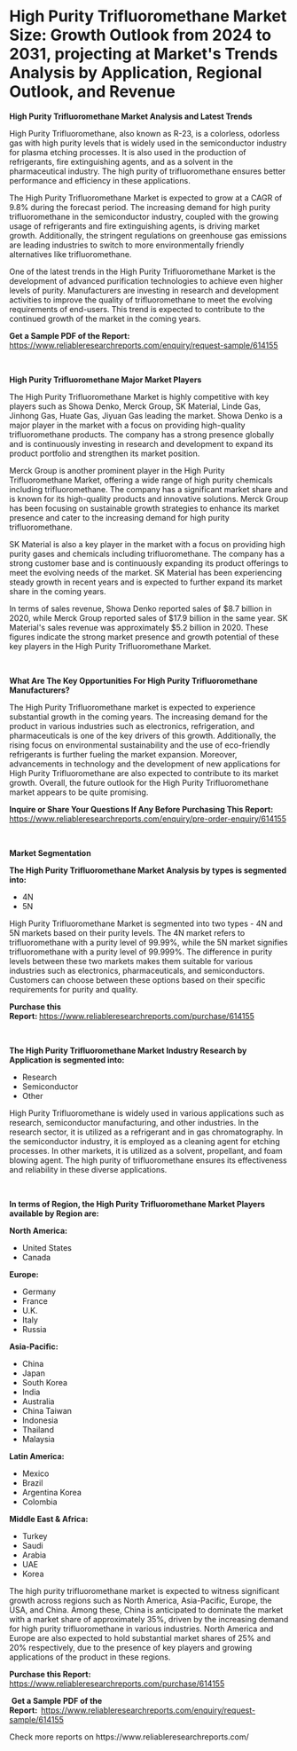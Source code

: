 <p><h1>High Purity Trifluoromethane Market Size: Growth Outlook from 2024 to 2031, projecting at Market's Trends Analysis by Application, Regional Outlook, and Revenue</h1></p><p><strong>High Purity Trifluoromethane Market Analysis and Latest Trends</strong></p>
<p><p>High Purity Trifluoromethane, also known as R-23, is a colorless, odorless gas with high purity levels that is widely used in the semiconductor industry for plasma etching processes. It is also used in the production of refrigerants, fire extinguishing agents, and as a solvent in the pharmaceutical industry. The high purity of trifluoromethane ensures better performance and efficiency in these applications.</p><p>The High Purity Trifluoromethane Market is expected to grow at a CAGR of 9.8% during the forecast period. The increasing demand for high purity trifluoromethane in the semiconductor industry, coupled with the growing usage of refrigerants and fire extinguishing agents, is driving market growth. Additionally, the stringent regulations on greenhouse gas emissions are leading industries to switch to more environmentally friendly alternatives like trifluoromethane.</p><p>One of the latest trends in the High Purity Trifluoromethane Market is the development of advanced purification technologies to achieve even higher levels of purity. Manufacturers are investing in research and development activities to improve the quality of trifluoromethane to meet the evolving requirements of end-users. This trend is expected to contribute to the continued growth of the market in the coming years.</p></p>
<p><strong>Get a Sample PDF of the Report:&nbsp;</strong> <a href="https://www.reliableresearchreports.com/enquiry/request-sample/614155">https://www.reliableresearchreports.com/enquiry/request-sample/614155</a></p>
<p>&nbsp;</p>
<p><strong>High Purity Trifluoromethane Major Market Players</strong></p>
<p><p>The High Purity Trifluoromethane Market is highly competitive with key players such as Showa Denko, Merck Group, SK Material, Linde Gas, Jinhong Gas, Huate Gas, Jiyuan Gas leading the market. Showa Denko is a major player in the market with a focus on providing high-quality trifluoromethane products. The company has a strong presence globally and is continuously investing in research and development to expand its product portfolio and strengthen its market position.</p><p>Merck Group is another prominent player in the High Purity Trifluoromethane Market, offering a wide range of high purity chemicals including trifluoromethane. The company has a significant market share and is known for its high-quality products and innovative solutions. Merck Group has been focusing on sustainable growth strategies to enhance its market presence and cater to the increasing demand for high purity trifluoromethane.</p><p>SK Material is also a key player in the market with a focus on providing high purity gases and chemicals including trifluoromethane. The company has a strong customer base and is continuously expanding its product offerings to meet the evolving needs of the market. SK Material has been experiencing steady growth in recent years and is expected to further expand its market share in the coming years.</p><p>In terms of sales revenue, Showa Denko reported sales of $8.7 billion in 2020, while Merck Group reported sales of $17.9 billion in the same year. SK Material's sales revenue was approximately $5.2 billion in 2020. These figures indicate the strong market presence and growth potential of these key players in the High Purity Trifluoromethane Market.</p></p>
<p>&nbsp;</p>
<p><strong>What Are The Key Opportunities For High Purity Trifluoromethane Manufacturers?</strong></p>
<p><p>The High Purity Trifluoromethane market is expected to experience substantial growth in the coming years. The increasing demand for the product in various industries such as electronics, refrigeration, and pharmaceuticals is one of the key drivers of this growth. Additionally, the rising focus on environmental sustainability and the use of eco-friendly refrigerants is further fueling the market expansion. Moreover, advancements in technology and the development of new applications for High Purity Trifluoromethane are also expected to contribute to its market growth. Overall, the future outlook for the High Purity Trifluoromethane market appears to be quite promising.</p></p>
<p><strong>Inquire or Share Your Questions If Any Before Purchasing This Report:</strong> <a href="https://www.reliableresearchreports.com/enquiry/pre-order-enquiry/614155">https://www.reliableresearchreports.com/enquiry/pre-order-enquiry/614155</a></p>
<p>&nbsp;</p>
<p><strong>Market Segmentation</strong></p>
<p><strong>The High Purity Trifluoromethane Market Analysis by types is segmented into:</strong></p>
<p><ul><li>4N</li><li>5N</li></ul></p>
<p><p>High Purity Trifluoromethane Market is segmented into two types - 4N and 5N markets based on their purity levels. The 4N market refers to trifluoromethane with a purity level of 99.99%, while the 5N market signifies trifluoromethane with a purity level of 99.999%. The difference in purity levels between these two markets makes them suitable for various industries such as electronics, pharmaceuticals, and semiconductors. Customers can choose between these options based on their specific requirements for purity and quality.</p></p>
<p><strong>Purchase this Report:&nbsp;</strong><a href="https://www.reliableresearchreports.com/purchase/614155">https://www.reliableresearchreports.com/purchase/614155</a></p>
<p>&nbsp;</p>
<p><strong>The High Purity Trifluoromethane Market Industry Research by Application is segmented into:</strong></p>
<p><ul><li>Research</li><li>Semiconductor</li><li>Other</li></ul></p>
<p><p>High Purity Trifluoromethane is widely used in various applications such as research, semiconductor manufacturing, and other industries. In the research sector, it is utilized as a refrigerant and in gas chromatography. In the semiconductor industry, it is employed as a cleaning agent for etching processes. In other markets, it is utilized as a solvent, propellant, and foam blowing agent. The high purity of trifluoromethane ensures its effectiveness and reliability in these diverse applications.</p></p>
<p>&nbsp;</p>
<p><strong>In terms of Region, the High Purity Trifluoromethane Market Players available by Region are:</strong></p>
<p>
    <p> <strong> North America: </strong>
        <ul>
            <li>United States</li>
            <li>Canada</li>
        </ul>
        </p> 
    <p> <strong> Europe: </strong>
        <ul>
            <li>Germany</li>
            <li>France</li>
            <li>U.K.</li>
            <li>Italy</li>
            <li>Russia</li>
        </ul>
        </p> 
    <p> <strong> Asia-Pacific: </strong>
        <ul>
            <li>China</li>
            <li>Japan</li>
            <li>South Korea</li>
            <li>India</li>
            <li>Australia</li>
            <li>China Taiwan</li>
            <li>Indonesia</li>
            <li>Thailand</li>
            <li>Malaysia</li>
        </ul>
        </p> 
    <p> <strong> Latin America: </strong>
        <ul>
            <li>Mexico</li>
            <li>Brazil</li>
            <li>Argentina Korea</li>
            <li>Colombia</li>
        </ul>
        </p> 
    <p> <strong> Middle East & Africa: </strong>
        <ul>
            <li>Turkey</li>
            <li>Saudi</li>
            <li>Arabia</li>
            <li>UAE</li>
            <li>Korea</li>
        </ul>
    </p>
    </p>
<p><p>The high purity trifluoromethane market is expected to witness significant growth across regions such as North America, Asia-Pacific, Europe, the USA, and China. Among these, China is anticipated to dominate the market with a market share of approximately 35%, driven by the increasing demand for high purity trifluoromethane in various industries. North America and Europe are also expected to hold substantial market shares of 25% and 20% respectively, due to the presence of key players and growing applications of the product in these regions.</p></p>
<p><strong>Purchase this Report: </strong><a href="https://www.reliableresearchreports.com/purchase/614155">https://www.reliableresearchreports.com/purchase/614155</a></p>
<p>&nbsp;<strong>Get a Sample PDF of the Report:&nbsp;&nbsp;</strong><a href="https://www.reliableresearchreports.com/enquiry/request-sample/614155">https://www.reliableresearchreports.com/enquiry/request-sample/614155</a></p>
<p><strong></strong></p>
<p>Check more reports on https://www.reliableresearchreports.com/</p>